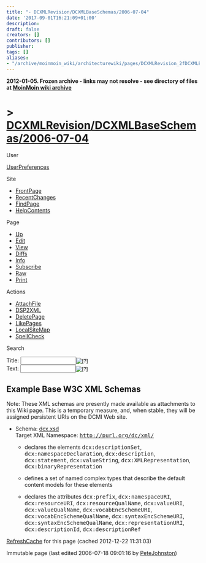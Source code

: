 ```yaml
---
title: "- DCXMLRevision/DCXMLBaseSchemas/2006-07-04"
date: '2017-09-01T16:21:09+01:00'
description: 
draft: false
creators: []
contributors: []
publisher: 
tags: []
aliases:
- "/archive/moinmoin_wiki/architecturewiki/pages/DCXMLRevision_2fDCXMLBaseSchemas_2f2006_2d07_2d04.html"
---
```


**2012-01-05. Frozen archive - links may not resolve - see directory of files at [MoinMoin wiki archive](/moinmoin-wiki-archive/)**

# > [DCXMLRevision/DCXMLBaseSchemas/2006-07-04](http://dublincore.org/architecturewiki/DCXMLRevision_2fDCXMLBaseSchemas_2f2006_2d07_2d04?action=fullsearch&value=%2F2006-07-04&literal=1&case=1&context=40 "Click here to do a full-text search for this title")

User

 [UserPreferences](http://dublincore.org/architecturewiki/UserPreferences)
  

Site

- [FrontPage](http://dublincore.org/architecturewiki/FrontPage)
- [RecentChanges](http://dublincore.org/architecturewiki/RecentChanges)
- [FindPage](http://dublincore.org/architecturewiki/FindPage)
- [HelpContents](http://dublincore.org/architecturewiki/HelpContents)

Page

- [Up](http://dublincore.org/architecturewiki/DCXMLRevision_2fDCXMLBaseSchemas "Up")
- [Edit](http://dublincore.org/architecturewiki/DCXMLRevision_2fDCXMLBaseSchemas_2f2006_2d07_2d04?action=edit "Edit")
- [View](http://dublincore.org/architecturewiki/DCXMLRevision_2fDCXMLBaseSchemas_2f2006_2d07_2d04 "View")
- [Diffs](http://dublincore.org/architecturewiki/DCXMLRevision_2fDCXMLBaseSchemas_2f2006_2d07_2d04?action=diff "Diffs")
- [Info](http://dublincore.org/architecturewiki/DCXMLRevision_2fDCXMLBaseSchemas_2f2006_2d07_2d04?action=info "Info")
- [Subscribe](http://dublincore.org/architecturewiki/DCXMLRevision_2fDCXMLBaseSchemas_2f2006_2d07_2d04?action=subscribe "Subscribe")
- [Raw](http://dublincore.org/architecturewiki/DCXMLRevision_2fDCXMLBaseSchemas_2f2006_2d07_2d04?action=raw "Raw")
- [Print](http://dublincore.org/architecturewiki/DCXMLRevision_2fDCXMLBaseSchemas_2f2006_2d07_2d04?action=print "Print")

Actions

- [AttachFile](http://dublincore.org/architecturewiki/DCXMLRevision_2fDCXMLBaseSchemas_2f2006_2d07_2d04?action=AttachFile)
- [DSP2XML](http://dublincore.org/architecturewiki/DCXMLRevision_2fDCXMLBaseSchemas_2f2006_2d07_2d04?action=DSP2XML)
- [DeletePage](http://dublincore.org/architecturewiki/DCXMLRevision_2fDCXMLBaseSchemas_2f2006_2d07_2d04?action=DeletePage)
- [LikePages](http://dublincore.org/architecturewiki/DCXMLRevision_2fDCXMLBaseSchemas_2f2006_2d07_2d04?action=LikePages)
- [LocalSiteMap](http://dublincore.org/architecturewiki/DCXMLRevision_2fDCXMLBaseSchemas_2f2006_2d07_2d04?action=LocalSiteMap)
- [SpellCheck](http://dublincore.org/architecturewiki/DCXMLRevision_2fDCXMLBaseSchemas_2f2006_2d07_2d04?action=SpellCheck)

Search

<form method="POST" action="/architecturewiki/DCXMLRevision_2fDCXMLBaseSchemas_2f2006_2d07_2d04">
<p>
<input name="action" value="inlinesearch" type="hidden">
<input name="context" value="40" type="hidden">
Title: <input name="text_title" size="15" maxlength="50" type="text"><input src="DCXMLRevision_2fDCXMLBaseSchemas_2f2006_2d07_2d04_files/moin-search.png" name="button_title" alt="[?]" type="image"><br>Text: <input name="text_full" size="15" maxlength="50" type="text"><input src="DCXMLRevision_2fDCXMLBaseSchemas_2f2006_2d07_2d04_files/moin-search.png" name="button_full" alt="[?]" type="image">
</p>
</form>

## Example Base W3C XML Schemas

Note: These XML schemas are presently made available as attachments to this Wiki page. This is a temporary measure, and, when stable, they will be assigned persistent URIs on the DCMI Web site.

- Schema: [dcx.xsd](http://dublincore.org/architecturewiki/DCXMLRevision_2fDCXMLBaseSchemas_2f2006_2d07_2d04?action=AttachFile&do=get&target=dcx.xsd)  
Target XML Namespace: <tt>http://purl.org/dc/xml/</tt>

  - declares the elements <tt>dcx:descriptionSet</tt>, <tt>dcx:namespaceDeclaration</tt>, <tt>dcx:description</tt>, <tt>dcx:statement</tt>, <tt>dcx:valueString</tt>, <tt>dcx:XMLRepresentation</tt>, <tt>dcx:binaryRepresentation</tt>

  - defines a set of named complex types that describe the default content models for these elements

  - declares the attributes <tt>dcx:prefix</tt>, <tt>dcx:namespaceURI</tt>, <tt>dcx:resourceURI</tt>, <tt>dcx:resourceQualName</tt>, <tt>dcx:valueURI</tt>, <tt>dcx:valueQualName</tt>, <tt>dcx:vocabEncSchemeURI</tt>, <tt>dcx:vocabEncSchemeQualName</tt>, <tt>dcx:syntaxEncSchemeURI</tt>, <tt>dcx:syntaxEncSchemeQualName</tt>, <tt>dcx:representationURI</tt>, <tt>dcx:descriptionId</tt>, <tt>dcx:descriptionRef</tt>

 [RefreshCache](http://dublincore.org/architecturewiki/DCXMLRevision_2fDCXMLBaseSchemas_2f2006_2d07_2d04?action=refresh&arena=Page.py&key=DCXMLRevision_2fDCXMLBaseSchemas_2f2006_2d07_2d04.text_html) for this page (cached 2012-12-22 11:31:03)  

Immutable page (last edited 2006-07-18 09:01:16 by [PeteJohnston](http://dublincore.org/architecturewiki/PeteJohnston))


